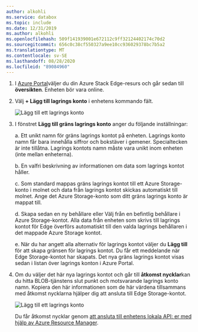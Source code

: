 ```yaml
---
author: alkohli
ms.service: databox
ms.topic: include
ms.date: 12/31/2019
ms.author: alkohli
ms.openlocfilehash: 509f141939001e672112c9ff32124402174c70d2
ms.sourcegitcommit: 656c0c38cf550327a9ee10cc936029378bc7b5a2
ms.translationtype: MT
ms.contentlocale: sv-SE
ms.lasthandoff: 08/28/2020
ms.locfileid: "89084960"
---
```

1. I [Azure Portal](https://portal.azure.com/)väljer du din Azure Stack Edge-resurs och går sedan till **översikten**. Enheten bör vara online.

2. Välj **+ Lägg till lagrings konto** i enhetens kommando fält. 

   ![Lägg till ett lagrings konto](media/azure-stack-edge-gateway-add-storage-account/add-storage-account-1.png)

3. I fönstret **Lägg till gräns lagrings konto** anger du följande inställningar:

    a. Ett unikt namn för gräns lagrings kontot på enheten. Lagrings konto namn får bara innehålla siffror och bokstäver i gemener. Specialtecken är inte tillåtna. Lagrings kontots namn måste vara unikt inom enheten (inte mellan enheterna).

    b. En valfri beskrivning av informationen om data som lagrings kontot håller.  
    
    c. Som standard mappas gräns lagrings kontot till ett Azure Storage-konto i molnet och data från lagrings kontot skickas automatiskt till molnet. Ange det Azure Storage-konto som ditt gräns lagrings konto är mappat till.  

    d. Skapa sedan en ny behållare eller Välj från en befintlig behållare i Azure Storage-kontot. Alla data från enheten som skrivs till lagrings kontot för Edge överförs automatiskt till den valda lagrings behållaren i det mappade Azure Storage kontot.

    <!--![Add a storage account](media/azure-stack-edge-gateway-add-storage-account/add-storage-account-2.png)-->

    e. När du har angett alla alternativ för lagrings kontot väljer du **Lägg till** för att skapa gränsen för lagrings kontot. Du får ett meddelande när Edge Storage-kontot har skapats. Det nya gräns lagrings kontot visas sedan i listan över lagrings konton i Azure Portal. 

    
4. Om du väljer det här nya lagrings kontot och går till **åtkomst nycklar**kan du hitta BLOB-tjänstens slut punkt och motsvarande lagrings konto namn. Kopiera den här informationen som de här värdena tillsammans med åtkomst nycklarna hjälper dig att ansluta till Edge Storage-kontot.

    ![Lägg till ett lagrings konto](media/azure-stack-edge-gateway-add-storage-account/add-storage-account-4.png)

    Du får åtkomst nycklar genom [att ansluta till enhetens lokala API: er med hjälp av Azure Resource Manager](../articles/databox-online/azure-stack-edge-j-series-connect-resource-manager.md). 